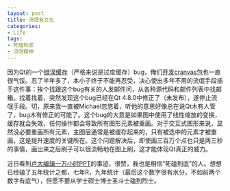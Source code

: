```yaml
---
layout: post
title: 流氓有文化
categories:
- Life
tags:
- 死磕到底
- 流氓精神
---
```


因为Qt的一个[错误缓存](https://bugreports.qt.nokia.com/browse/QTBUG-19449)（严格来说是过度缓存）bug，俺们[开发cranvas包](http://yihui.name/cn/2011/09/cranvas-package/)也一直很气馁。忍了半年多了，本小子终于不能再忍受，决心使出多年不用的流氓手段插手这件事：挨个找跟这个bug有关的人发邮件问，从各种源代码和邮件列表中找邮箱。找着找着，突然发现这个bug已经在Qt 4.8.0中修正了（未发布），遂停止流氓手段。切，原来我一直被Michael忽悠着，听他的意思好像总在说Qt木有人管了，bug木有修正的可能了。这个bug的大意是如果图中使用了线性缩放的变换，缓存就会失效，任何操作都会导致所有图形元素被重画。对于交互式图形来说，显然没必要重画所有元素，主图层通常是被缓存起来的，只有被选中的元素才被重画，这是提升速度的关键所在。这个问题解决后，即使画三百万个点也只是两三秒的事情，画出来之后刷子可以很流畅地在图上刷，这才能体现Qt真正的威力。

近日看到[卢大编辑一万小时PPT](http://weibo.com/lispython)的事迹，很赞，我也是相信“死磕到底”的人。想想已经磕了五年统计之都，七年R，九年统计（最后这个数字很有水分，不如前两个数字有底气），但愿不要从学士硕士博士圣斗士磕到烈士。

